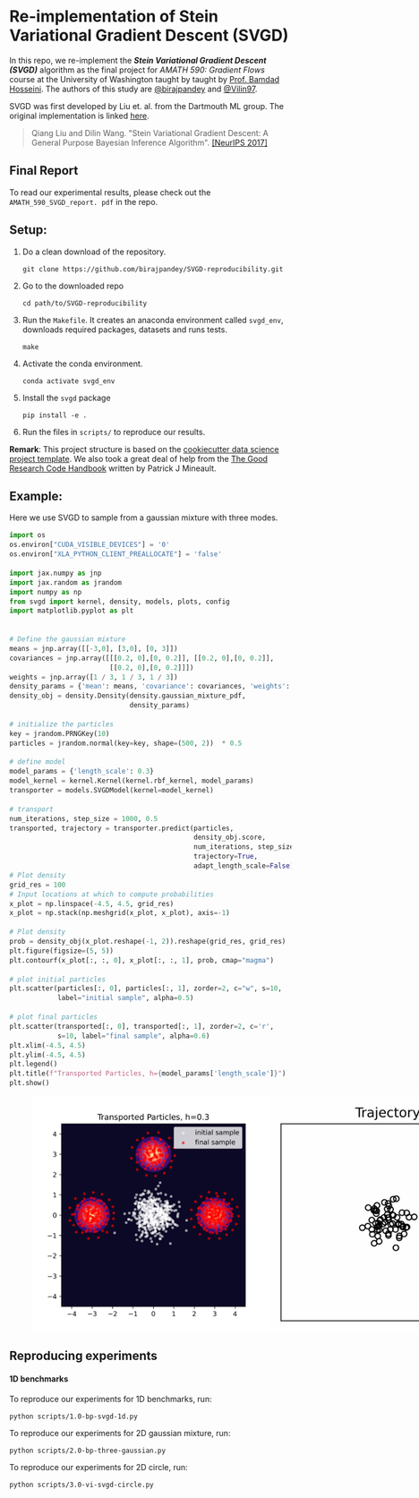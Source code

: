 # Re-implementation of Stein Variational Gradient Descent (SVGD)

In this repo, we re-implement the **_Stein Variational Gradient Descent 
(SVGD)_** 
algorithm as the final project for _AMATH 590: Gradient Flows_ course at the 
University of 
Washington taught by taught by [Prof. Bamdad Hosseini](https://bamdadhosseini.org).  The 
authors of this study are 
[@birajpandey](https://github.com/birajpandey) and [@Vilin97](https://github.com/Vilin97). 

SVGD was first developed by Liu et. al. from the Dartmouth ML group. The 
original implementation is linked [here](https://github.com/dilinwang820/Stein-Variational-Gradient-Descent).
> Qiang Liu and Dilin Wang. 
> "Stein Variational Gradient Descent: A General Purpose Bayesian Inference Algorithm".
> [[NeurIPS 2017]](https://proceedings.neurips.cc/paper/2016/file/b3ba8f1bee1238a2f37603d90b58898d-Paper.pdf)


## Final Report
To read our experimental results, please check out the `AMATH_590_SVGD_report.
pdf` 
in the repo.

## Setup:

1. Do a clean download of the repository.
   ```
   git clone https://github.com/birajpandey/SVGD-reproducibility.git
   ```
2. Go to the downloaded repo
   ```
   cd path/to/SVGD-reproducibility
   ```
3. Run the `Makefile`. It creates an anaconda environment called `svgd_env`, 
   downloads  required  packages, datasets and runs tests.

   ```
   make 
   ```
3. Activate the conda environment. 

   ```
   conda activate svgd_env
   ```

4. Install the `svgd` package
   ```
   pip install -e .
   ```
   
5. Run the files in `scripts/` to reproduce our results. 

__Remark__: This project structure is based on the 
<a target="_blank" href="https://drivendata.github.io/cookiecutter-data-science/">
cookiecutter data science project template</a>. We also took a great deal of 
help from the <a target="_blank" href="https://goodresearch.dev/#alternative-formats">
The Good Research Code Handbook</a> written by Patrick J Mineault. 

## Example:
Here we use SVGD to sample from a gaussian mixture with three modes.
```python
import os
os.environ["CUDA_VISIBLE_DEVICES"] = '0'
os.environ["XLA_PYTHON_CLIENT_PREALLOCATE"] = 'false'

import jax.numpy as jnp
import jax.random as jrandom
import numpy as np
from svgd import kernel, density, models, plots, config
import matplotlib.pyplot as plt


# Define the gaussian mixture
means = jnp.array([[-3,0], [3,0], [0, 3]])
covariances = jnp.array([[[0.2, 0],[0, 0.2]], [[0.2, 0],[0, 0.2]],
                         [[0.2, 0],[0, 0.2]]])
weights = jnp.array([1 / 3, 1 / 3, 1 / 3])
density_params = {'mean': means, 'covariance': covariances, 'weights': weights}
density_obj = density.Density(density.gaussian_mixture_pdf,
                              density_params)

# initialize the particles
key = jrandom.PRNGKey(10)
particles = jrandom.normal(key=key, shape=(500, 2))  * 0.5

# define model
model_params = {'length_scale': 0.3}
model_kernel = kernel.Kernel(kernel.rbf_kernel, model_params)
transporter = models.SVGDModel(kernel=model_kernel)

# transport
num_iterations, step_size = 1000, 0.5
transported, trajectory = transporter.predict(particles,
                                              density_obj.score,
                                              num_iterations, step_size,
                                              trajectory=True, 
                                              adapt_length_scale=False)
# Plot density
grid_res = 100
# Input locations at which to compute probabilities
x_plot = np.linspace(-4.5, 4.5, grid_res)
x_plot = np.stack(np.meshgrid(x_plot, x_plot), axis=-1)

# Plot density
prob = density_obj(x_plot.reshape(-1, 2)).reshape(grid_res, grid_res)
plt.figure(figsize=(5, 5))
plt.contourf(x_plot[:, :, 0], x_plot[:, :, 1], prob, cmap="magma")

# plot initial particles
plt.scatter(particles[:, 0], particles[:, 1], zorder=2, c="w", s=10,
            label="initial sample", alpha=0.5)

# plot final particles
plt.scatter(transported[:, 0], transported[:, 1], zorder=2, c='r',
            s=10, label="final sample", alpha=0.6)
plt.xlim(-4.5, 4.5)
plt.ylim(-4.5, 4.5)
plt.legend()
plt.title(f"Transported Particles, h={model_params['length_scale']}")
plt.show()
``` 


[//]: # (![png]&#40;3_gaussians.png&#41;)

[//]: # ()
[//]: # (<p align="center">)

[//]: # ()
[//]: # (<img align="middle" src="./3_gaussians_trajectory_video.gif" )

[//]: # ()
[//]: # (width="250" )

[//]: # ()
[//]: # (height="250" />)

[//]: # ()
[//]: # (</p>)



<figure class="half" style="display:flex">
    <img style="width:500px" src="3_gaussians.png">
    <img style="width:500px" src="3_gaussians_trajectory_video.gif">
</figure>

## Reproducing experiments

#### 1D benchmarks
To reproduce our experiments for 1D benchmarks, run:
```
python scripts/1.0-bp-svgd-1d.py
```

To reproduce our experiments for 2D gaussian mixture, run:
```
python scripts/2.0-bp-three-gaussian.py
```

To reproduce our experiments for 2D circle, run:
```
python scripts/3.0-vi-svgd-circle.py
```